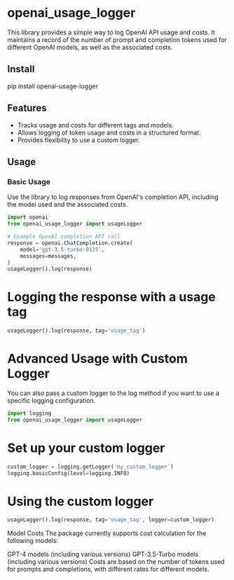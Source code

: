 # openai_usage_logger

This library provides a simple way to log OpenAI API usage and costs. It maintains a record of the number of prompt and completion tokens used for different OpenAI models, as well as the associated costs.

## Install
pip install openai-usage-logger

## Features

- Tracks usage and costs for different tags and models.
- Allows logging of token usage and costs in a structured format.
- Provides flexibility to use a custom logger.

## Usage

### Basic Usage

Use the library to log responses from OpenAI's completion API, including the model used and the associated costs.

```python
import openai
from openai_usage_logger import usageLogger

# Example OpenAI completion API call
response = openai.ChatCompletion.create(
    model='gpt-3.5-turbo-0125',
    messages=messages,
)
usageLogger().log(response)
```
# Logging the response with a usage tag
```python
usageLogger().log(response, tag='usage_tag')
```
# Advanced Usage with Custom Logger
You can also pass a custom logger to the log method if you want to use a specific logging configuration.

```python
import logging
from openai_usage_logger import usageLogger
```
# Set up your custom logger
```python
custom_logger = logging.getLogger('my_custom_logger')
logging.basicConfig(level=logging.INFO)
```
# Using the custom logger
```python
usageLogger().log(response, tag='usage_tag', logger=custom_logger)
```
Model Costs
The package currently supports cost calculation for the following models:

GPT-4 models (including various versions)
GPT-3.5-Turbo models (including various versions)
Costs are based on the number of tokens used for prompts and completions, with different rates for different models.
